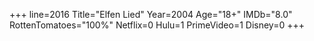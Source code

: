 +++
line=2016
Title="Elfen Lied"
Year=2004
Age="18+"
IMDb="8.0"
RottenTomatoes="100%"
Netflix=0
Hulu=1
PrimeVideo=1
Disney=0
+++

